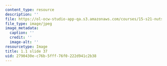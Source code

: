 ```yaml
---
content_type: resource
description: ''
file: https://ol-ocw-studio-app-qa.s3.amazonaws.com/courses/15-s21-nuts-and-bolts-of-business-plans-january-iap-2014/2790430ec76b5fff76f0222d941c2b38_Slide37.JPG
file_type: image/jpeg
image_metadata:
  caption: ''
  credit: ''
  image-alt: ''
resourcetype: Image
title: 1.1 slide 37
uid: 2790430e-c76b-5fff-76f0-222d941c2b38
---
```

